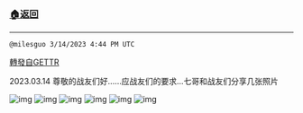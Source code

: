 ###  [:house:返回](README.md)
---


`@milesguo 3/14/2023 4:44 PM UTC`

[轉發自GETTR](https://gettr.com/post/p2bfsgh2b4c)

2023.03.14 尊敬的战友们好......应战友们的要求...七哥和战友们分享几张照片

![img](https://media.gettr.com/group9/getter/2023/03/14/16/148fcf48-a0c3-a37c-53e7-613deae9f77a/e8bab83b3b08f984ac5d98fa80bbd167.JPG)
![img](https://media.gettr.com/group5/getter/2023/03/14/16/a16ea713-f246-33e9-6258-12ebf78ed935/028377e35b85d41b5cdd621b90ae0ea6.JPG)
![img](https://media.gettr.com/group9/getter/2023/03/14/16/92c31f94-1402-18c2-b905-a911d9b21cf7/0b32706b7675006824784ba96141208a.JPG)
![img](https://media.gettr.com/group5/getter/2023/03/14/16/1b566147-ec65-f95d-a21f-f2b3fa156a42/b48202e833ef0822dca214015de1756f.JPG)
![img](https://media.gettr.com/group12/getter/2023/03/14/16/2038b569-4277-b4ab-97f5-d1ecb157d154/9454b38fc44efb3dc465d2a543dec211.JPG)
![img](https://media.gettr.com/group9/getter/2023/03/14/16/dd53d784-ee18-214a-3e5f-5776b7f05a94/6fddc3a40549ff56f9c27b763fc35aac.JPG)
